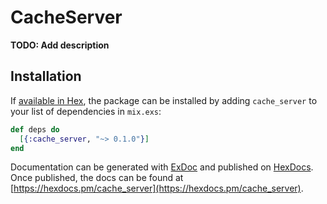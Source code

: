 # CacheServer

**TODO: Add description**

## Installation

If [available in Hex](https://hex.pm/docs/publish), the package can be installed
by adding `cache_server` to your list of dependencies in `mix.exs`:

```elixir
def deps do
  [{:cache_server, "~> 0.1.0"}]
end
```

Documentation can be generated with [ExDoc](https://github.com/elixir-lang/ex_doc)
and published on [HexDocs](https://hexdocs.pm). Once published, the docs can
be found at [https://hexdocs.pm/cache_server](https://hexdocs.pm/cache_server).

